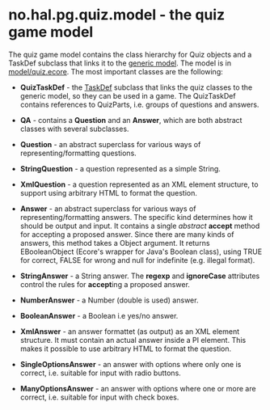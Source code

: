 # no.hal.pg.quiz.model - the quiz game model

The quiz game model contains the class hierarchy for Quiz objects and a TaskDef subclass that links it to the [generic model](../no.hal.pg.model/). The model is in [model/quiz.ecore](model/quiz.ecore). The most important classes are the following:

* <a name="QuizTaskDef">**QuizTaskDef**</a> - the [TaskDef](../no.hal.pg.model/#TaskDef) subclass that links the quiz classes to the generic model, so they can be used in a game. The QuizTaskDef contains references to QuizParts, i.e. groups of questions and answers.
* <a name="QA">**QA**</a> - contains a **Question** and an **Answer**, which are both abstract classes with several subclasses.

* <a name="Question">**Question**</a> - an abstract superclass for various ways of representing/formatting questions.
* <a name="StringQuestion">**StringQuestion**</a> - a question represented as a simple String.
* <a name="XmlQuestion">**XmlQuestion**</a> - a question represented as an XML element structure, to support using arbitrary HTML to format the question.

* <a name="Answer">**Answer**</a> - an abstract superclass for various ways of representing/formatting answers. The specific kind determines how it should be output and input. It contains a single *abstract* **accept** method for accepting a proposed answer. Since there are many kinds of answers, this method takes a Object argument. It returns EBooleanObject (Ecore's wrapper for Java's Boolean class), using TRUE for correct, FALSE for wrong and null for indefinite (e.g. illegal format). 
* <a name="StringAnswer">**StringAnswer**</a> - a String answer. The **regexp** and **ignoreCase** attributes control the rules for **accept**ing a proposed answer.
* <a name="NumberAnswer">**NumberAnswer**</a> - a Number (double is used) answer.
* <a name="BooleanAnswer">**BooleanAnswer**</a> - a Boolean i.e yes/no answer.
* <a name="XmlAnswer">**XmlAnswer**</a> - an answer formattet (as output) as an XML element structure. It must contain an actual answer inside a PI element. This makes it possible to use arbitrary HTML to format the question.
* <a name="SingleOptionsAnswer">**SingleOptionsAnswer**</a> - an answer with options where only one is correct, i.e. suitable for input with radio buttons.
* <a name="ManyOptionsAnswer">**ManyOptionsAnswer**</a> - an answer with options where one or more are correct, i.e. suitable for input with check boxes.
